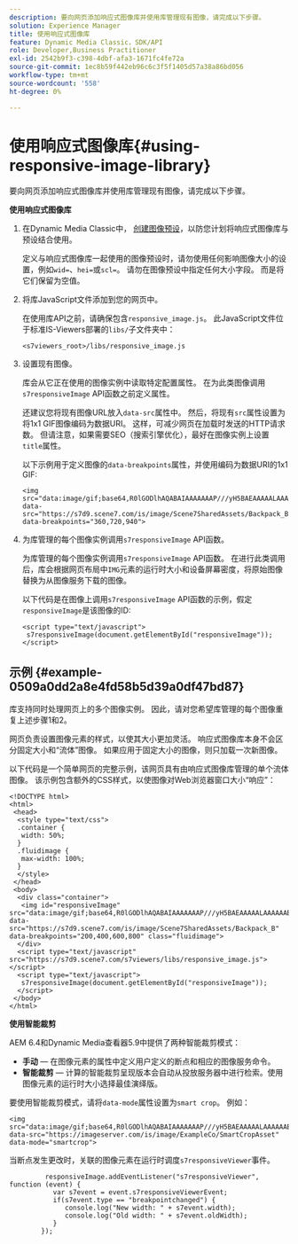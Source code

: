 ```yaml
---
description: 要向网页添加响应式图像库并使用库管理现有图像，请完成以下步骤。
solution: Experience Manager
title: 使用响应式图像库
feature: Dynamic Media Classic，SDK/API
role: Developer,Business Practitioner
exl-id: 2542b9f3-c398-4dbf-afa3-1671fc4fe72a
source-git-commit: 1ec8b59f442eb96c6c3f5f1405d57a38a86bd056
workflow-type: tm+mt
source-wordcount: '558'
ht-degree: 0%

---
```


# 使用响应式图像库{#using-responsive-image-library}

要向网页添加响应式图像库并使用库管理现有图像，请完成以下步骤。

**使用响应式图像库**

1. 在Dynamic Media Classic中， [创建图像预设](https://experienceleague.adobe.com/docs/dynamic-media-classic/using/image-sizing/setting-image-presets.html#image-sizing)，以防您计划将响应式图像库与预设结合使用。

   定义与响应式图像库一起使用的图像预设时，请勿使用任何影响图像大小的设置，例如`wid=`、`hei=`或`scl=`。 请勿在图像预设中指定任何大小字段。 而是将它们保留为空值。
1. 将库JavaScript文件添加到您的网页中。

   在使用库API之前，请确保包含`responsive_image.js`。 此JavaScript文件位于标准IS-Viewers部署的`libs/`子文件夹中：

   `<s7viewers_root>/libs/responsive_image.js`
1. 设置现有图像。

   库会从它正在使用的图像实例中读取特定配置属性。 在为此类图像调用`s7responsiveImage` API函数之前定义属性。

   还建议您将现有图像URL放入`data-src`属性中。 然后，将现有`src`属性设置为将1x1 GIF图像编码为数据URI。 这样，可减少网页在加载时发送的HTTP请求数。 但请注意，如果需要SEO（搜索引擎优化），最好在图像实例上设置`title`属性。

   以下示例用于定义图像的`data-breakpoints`属性，并使用编码为数据URI的1x1 GIF:

   ```
   <img src="data:image/gif;base64,R0lGODlhAQABAIAAAAAAAP///yH5BAEAAAAALAAAAAABAAEAAAIBRAA7" data-src="https://s7d9.scene7.com/is/image/Scene7SharedAssets/Backpack_B" data-breakpoints="360,720,940">
   ```

1. 为库管理的每个图像实例调用`s7responsiveImage` API函数。

   为库管理的每个图像实例调用`s7responsiveImage` API函数。 在进行此类调用后，库会根据网页布局中`IMG`元素的运行时大小和设备屏幕密度，将原始图像替换为从图像服务下载的图像。

   以下代码是在图像上调用`s7responsiveImage` API函数的示例，假定`responsiveImage`是该图像的ID:

   ```
   <script type="text/javascript"> 
    s7responsiveImage(document.getElementById("responsiveImage")); 
   </script>
   ```

## 示例 {#example-0509a0dd2a8e4fd58b5d39a0df47bd87}

库支持同时处理网页上的多个图像实例。 因此，请对您希望库管理的每个图像重复上述步骤1和2。

网页负责设置图像元素的样式，以使其大小更加灵活。 响应式图像库本身不会区分固定大小和“流体”图像。 如果应用于固定大小的图像，则只加载一次新图像。

以下代码是一个简单网页的完整示例，该网页具有由响应式图像库管理的单个流体图像。 该示例包含额外的CSS样式，以使图像对Web浏览器窗口大小“响应”：

```
<!DOCTYPE html> 
<html> 
 <head> 
  <style type="text/css"> 
  .container { 
   width: 50%; 
  } 
  .fluidimage { 
   max-width: 100%; 
  } 
  </style> 
 </head> 
 <body> 
  <div class="container"> 
   <img id="responsiveImage" src="data:image/gif;base64,R0lGODlhAQABAIAAAAAAAP///yH5BAEAAAAALAAAAAABAAEAAAIBRAA7" data-src="https://s7d9.scene7.com/is/image/Scene7SharedAssets/Backpack_B" data-breakpoints="200,400,600,800" class="fluidimage"> 
  </div> 
  <script type="text/javascript" src="https://s7d9.scene7.com/s7viewers/libs/responsive_image.js"></script> 
  <script type="text/javascript"> 
   s7responsiveImage(document.getElementById("responsiveImage")); 
  </script> 
 </body> 
</html>
```

**使用智能裁剪**

AEM 6.4和Dynamic Media查看器5.9中提供了两种智能裁剪模式：

* **手动**  — 在图像元素的属性中定义用户定义的断点和相应的图像服务命令。
* **智能裁剪**  — 计算的智能裁剪呈现版本会自动从投放服务器中进行检索。使用图像元素的运行时大小选择最佳演绎版。

要使用智能裁剪模式，请将`data-mode`属性设置为`smart crop`。 例如：

```
<img 
src="data:image/gif;base64,R0lGODlhAQABAIAAAAAAAP///yH5BAEAAAAALAAAAAABAAEAAAIBRAA7" 
data-src="https://imageserver.com/is/image/ExampleCo/SmartCropAsset" 
data-mode="smartcrop">
```

当断点发生更改时，关联的图像元素在运行时调度`s7responsiveViewer`事件。

```
         responsiveImage.addEventListener("s7responsiveViewer", function (event) { 
           var s7event = event.s7responsiveViewerEvent; 
           if(s7event.type == "breakpointchanged") { 
              console.log("New width: " + s7event.width); 
              console.log("Old width: " + s7event.oldWidth); 
           } 
        });
```
